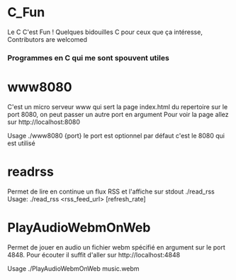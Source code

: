 # C_Fun
Le C C'est Fun ! Quelques bidouilles C pour ceux que ça intéresse, Contributors are welcomed

### Programmes en C qui me sont spouvent utiles

# www8080 

C'est un micro serveur www qui sert la page index.html du repertoire sur le port 8080, on peut passer un autre port en argument
Pour voir la page allez sur http://localhost:8080

Usage ./www8080 {port} le port est optionnel par défaut c'est le 8080 qui est utilisé

# readrss 

Permet de lire en continue un flux RSS et l'affiche sur stdout
./read_rss 
Usage: ./read_rss <rss_feed_url> [refresh_rate]


# PlayAudioWebmOnWeb 

Permet de jouer en audio un fichier webm spécifié en argument sur le port 4848.
Pour écouter il suffit d'aller sur http://localhost:4848

Usage ./PlayAudioWebmOnWeb music.webm
